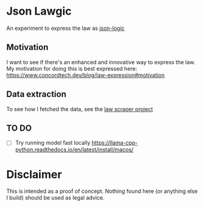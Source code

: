 # Json Lawgic

An experiment to express the law as [json-logic](https://jsonlogic.com/)

## Motivation

I want to see if there's an enhanced and innovative way to express the law.
My motivation for doing this is best expressed here: https://www.concordtech.dev/blog/law-expression#motivation

## Data extraction

To see how I fetched the data, see the [law scraper project](https://github.com/piers109uk/law-scraper)

## TO DO

- [ ] Try running model fast locally https://llama-cpp-python.readthedocs.io/en/latest/install/macos/

# Disclaimer

This is intended as a proof of concept. Nothing found here (or anything else I build) should be used as legal advice.
